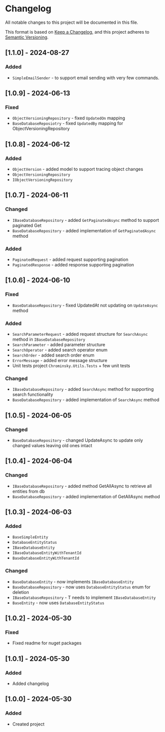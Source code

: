 # Changelog

All notable changes to this project will be documented in this file.

This format is based on [Keep a Changelog](https://keepachangelog.com/en/1.0.0/), and this project adheres
to [Semantic Versioning](https://semver.org/spec/v2.0.0.html).
## [1.1.0] - 2024-08-27
### Added
- `SimpleEmailSender` - to support email sending with very few commands.

## [1.0.9] - 2024-06-13
### Fixed
- `ObjectVersioningRepository` - fixed `UpdatedOn` mapping
- `BaseDatabaseReposiotry` - fixed `UpdatedBy` mapping for ObjectVersioningRepository

## [1.0.8] - 2024-06-12
### Added
- `ObjectVersion` - added model to support tracing object changes
- `ObjectVersioningRepository`
- `IObjectVersioningRepository`

## [1.0.7] - 2024-06-11
### Changed
- `IBaseDatabaseRepository` - added `GetPaginatedAsync` method to support paginated Get
- `BaseDatabaseRepository` - added implementation of `GetPaginatedAsync` method

### Added
- `PaginatedRequest` - added request supporting pagination
- `PaginatedResponse` - added response supporting pagination

## [1.0.6] - 2024-06-10
### Fixed
- `BaseDatabaseRepository` - fixed UpdatedAt not updating on `UpdateAsync` method

### Added
- `SearchParameterRequest` - added request structure for `SearchAsync` method in `IBaseDatabaseRepository`
- `SearchParameter` - added parameter structure
- `SearchOperator` - added search operator enum
- `SearchOrder` - added search order enum
- `ErrorMessage` - added error message structure
- Unit tests project `Chrominsky.Utils.Tests` + few unit tests

### Changed
- `IBaseDatabaseRepository` - added `SearchAsync` method for supporting search functionality
- `BaseDatabaseRepository` - added implementation of `SearchAsync` method

## [1.0.5] - 2024-06-05
### Changed
- `BaseDatabaseRepository` - changed UpdateAsync to update only changed values leaving old ones intact 

## [1.0.4] - 2024-06-04
### Changed
- `IBaseDatabaseRepository` - added method GetAllAsync to retrieve all entities from db
- `BaseDatabaseRepository` - added implementation of GetAllAsync method

## [1.0.3] - 2024-06-03
### Added
- `BaseSimpleEntity`
- `DatabaseEntityStatus`
- `IBaseDatabaseEntity`
- `IBaseDatabaseEntityWithTenantId`
- `BaseDatabaseEntityWithTenantId`

### Changed
- `BaseDatabaseEntity` - now implements `IBaseDatabaseEntity`
- `BaseDatabaseRepository` - now uses `DatabaseEntityStatus` enum for deletion
- `IBaseDatabaseRepository` - T needs to implement `IBaseDatabaseEntity`
- `BaseEntity` - now uses `DatabaseEntityStatus`

## [1.0.2] - 2024-05-30
### Fixed
- Fixed readme for nuget packages

## [1.0.1] - 2024-05-30
### Added
- Added changelog

## [1.0.0] - 2024-05-30
### Added
- Created project